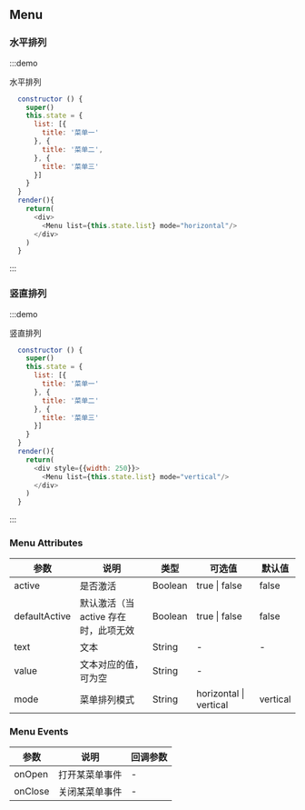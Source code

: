 ## Menu

### 水平排列

:::demo

水平排列

```js
  constructor () {
    super()
    this.state = {
      list: [{
        title: '菜单一'
      }, {
        title: '菜单二',
      }, {
        title: '菜单三'
      }]
    }
  }
  render(){
    return(
      <div>
        <Menu list={this.state.list} mode="horizontal"/>
      </div>
    )
  }

```
:::

### 竖直排列

:::demo

竖直排列

```js
  constructor () {
    super()
    this.state = {
      list: [{
        title: '菜单一'
      }, {
        title: '菜单二'
      }, {
        title: '菜单三'
      }]
    }
  }
  render(){
    return(
      <div style={{width: 250}}>
        <Menu list={this.state.list} mode="vertical"/>
      </div>
    )
  }

```
:::


<!-- - 水平菜单
  - 折叠
    - 子级菜单
    - 分组菜单
  - 不折叠
    - 展开溢出

- 垂直菜单
  - 分组
  - 嵌套子菜单
  - 弹出子菜单
  - 子菜单对齐 -->

### Menu Attributes

| 参数 | 说明 | 类型 | 可选值 | 默认值 |
| -------- | ----- | ---- | ---- | ---- |
| active | 是否激活 | Boolean | true \| false  | false |
| defaultActive | 默认激活（当  active 存在时，此项无效 | Boolean | true \| false | false |
| text | 文本 | String | - | - |
| value | 文本对应的值，可为空 | String | - |
| mode | 菜单排列模式 | String | horizontal \| vertical | vertical |

### Menu Events

| 参数 | 说明 | 回调参数 |
| -------- | ----- | ---- |
| onOpen | 打开某菜单事件 | - |
| onClose | 关闭某菜单事件 | - |
